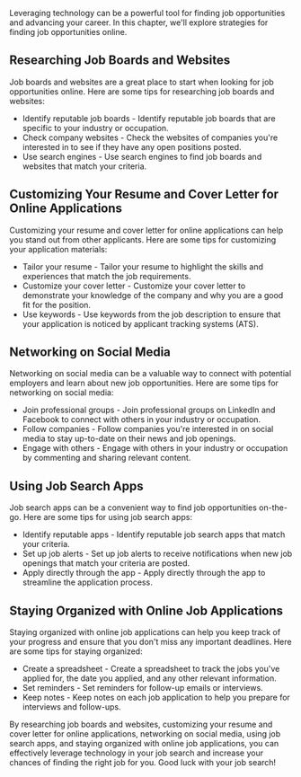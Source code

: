 
Leveraging technology can be a powerful tool for finding job opportunities and advancing your career. In this chapter, we'll explore strategies for finding job opportunities online.

Researching Job Boards and Websites
-----------------------------------

Job boards and websites are a great place to start when looking for job opportunities online. Here are some tips for researching job boards and websites:

* Identify reputable job boards - Identify reputable job boards that are specific to your industry or occupation.
* Check company websites - Check the websites of companies you're interested in to see if they have any open positions posted.
* Use search engines - Use search engines to find job boards and websites that match your criteria.

Customizing Your Resume and Cover Letter for Online Applications
----------------------------------------------------------------

Customizing your resume and cover letter for online applications can help you stand out from other applicants. Here are some tips for customizing your application materials:

* Tailor your resume - Tailor your resume to highlight the skills and experiences that match the job requirements.
* Customize your cover letter - Customize your cover letter to demonstrate your knowledge of the company and why you are a good fit for the position.
* Use keywords - Use keywords from the job description to ensure that your application is noticed by applicant tracking systems (ATS).

Networking on Social Media
--------------------------

Networking on social media can be a valuable way to connect with potential employers and learn about new job opportunities. Here are some tips for networking on social media:

* Join professional groups - Join professional groups on LinkedIn and Facebook to connect with others in your industry or occupation.
* Follow companies - Follow companies you're interested in on social media to stay up-to-date on their news and job openings.
* Engage with others - Engage with others in your industry or occupation by commenting and sharing relevant content.

Using Job Search Apps
---------------------

Job search apps can be a convenient way to find job opportunities on-the-go. Here are some tips for using job search apps:

* Identify reputable apps - Identify reputable job search apps that match your criteria.
* Set up job alerts - Set up job alerts to receive notifications when new job openings that match your criteria are posted.
* Apply directly through the app - Apply directly through the app to streamline the application process.

Staying Organized with Online Job Applications
----------------------------------------------

Staying organized with online job applications can help you keep track of your progress and ensure that you don't miss any important deadlines. Here are some tips for staying organized:

* Create a spreadsheet - Create a spreadsheet to track the jobs you've applied for, the date you applied, and any other relevant information.
* Set reminders - Set reminders for follow-up emails or interviews.
* Keep notes - Keep notes on each job application to help you prepare for interviews and follow-ups.

By researching job boards and websites, customizing your resume and cover letter for online applications, networking on social media, using job search apps, and staying organized with online job applications, you can effectively leverage technology in your job search and increase your chances of finding the right job for you. Good luck with your job search!
